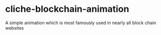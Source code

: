# cliche-blockchain-animation
A simple animation which is most famously used in nearly all block chain websites
